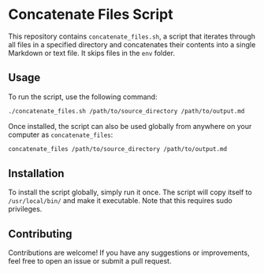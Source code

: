 # Concatenate Files Script

This repository contains `concatenate_files.sh`, a script that iterates through all files in a specified directory and concatenates their contents into a single Markdown or text file. It skips files in the `env` folder.

## Usage

To run the script, use the following command:

```bash
./concatenate_files.sh /path/to/source_directory /path/to/output.md
```

Once installed, the script can also be used globally from anywhere on your computer as `concatenate_files`:

```bash
concatenate_files /path/to/source_directory /path/to/output.md
```

## Installation

To install the script globally, simply run it once. The script will copy itself to `/usr/local/bin/` and make it executable. Note that this requires sudo privileges.

## Contributing

Contributions are welcome! If you have any suggestions or improvements, feel free to open an issue or submit a pull request.
